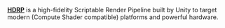 [**HDRP**](https://unity.com/srp/High-Definition-Render-Pipeline) is a high-fidelity Scriptable Render Pipeline built by Unity to target modern (Compute Shader compatible) platforms and powerful hardware.   
